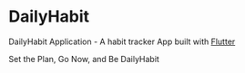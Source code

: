 # DailyHabit

DailyHabit Application - A habit tracker App built with [Flutter](https://flutter.dev/)

Set the Plan, Go Now, and Be DailyHabit

